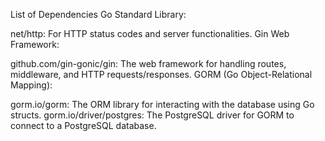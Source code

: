 List of Dependencies
Go Standard Library:

net/http: For HTTP status codes and server functionalities.
Gin Web Framework:

github.com/gin-gonic/gin: The web framework for handling routes, middleware, and HTTP requests/responses.
GORM (Go Object-Relational Mapping):

gorm.io/gorm: The ORM library for interacting with the database using Go structs.
gorm.io/driver/postgres: The PostgreSQL driver for GORM to connect to a PostgreSQL database.

